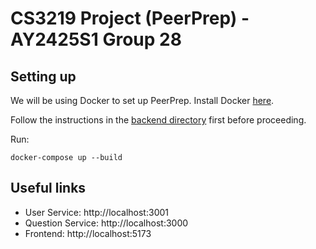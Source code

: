 # CS3219 Project (PeerPrep) - AY2425S1 Group 28

## Setting up

We will be using Docker to set up PeerPrep. Install Docker [here](https://docs.docker.com/get-started/get-docker).

Follow the instructions in the [backend directory](./backend/) first before proceeding.

Run: 
```
docker-compose up --build
```

## Useful links

- User Service: http://localhost:3001
- Question Service: http://localhost:3000
- Frontend: http://localhost:5173